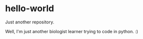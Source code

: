 # hello-world
Just another repository.

Well, I'm just another biologist learner trying to code in python. :)
